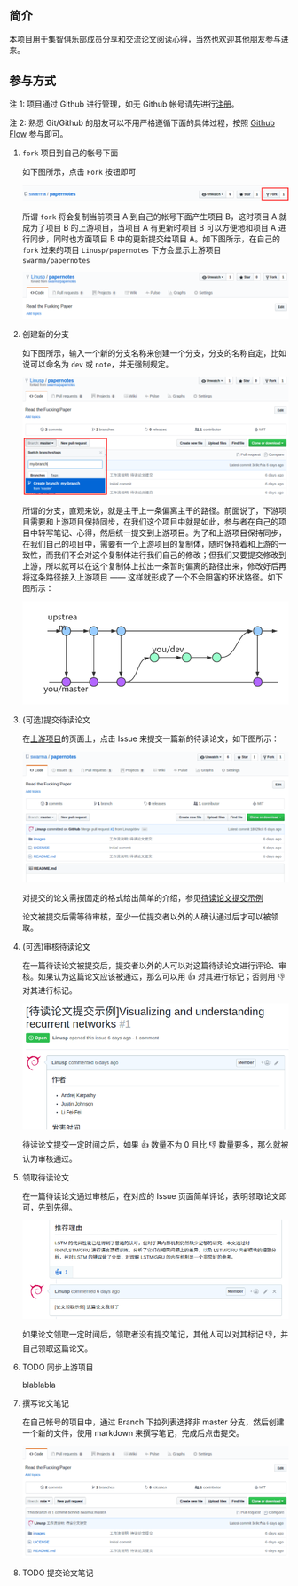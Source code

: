 ## 简介

本项目用于集智俱乐部成员分享和交流论文阅读心得，当然也欢迎其他朋友参与进来。

## 参与方式

注 1: 项目通过 Github 进行管理，如无 Github 帐号请先进行[注册](https://github.com/join)。

注 2: 熟悉 Git/Github 的朋友可以不用严格遵循下面的具体过程，按照 [Github Flow](https://guides.github.com/introduction/flow/) 参与即可。

1.  `fork` 项目到自己的帐号下面

    如下图所示，点击 `Fork` 按钮即可

    ![fork](./images/fork-project.png)

    所谓 `fork` 将会复制当前项目 A 到自己的帐号下面产生项目 B，这时项目 A 就成为了项目 B 的上游项目，当项目 A 有更新时项目 B 可以方便地和项目 A 进行同步，同时也方面项目 B 中的更新提交给项目 A。如下图所示，在自己的 `fork` 过来的项目 `Linusp/papernotes` 下方会显示上游项目 `swarma/papernotes`

    ![fork-detail](./images/fork-project-2.png)

2.  创建新的分支

    如下图所示，输入一个新的分支名称来创建一个分支，分支的名称自定，比如说可以命名为 `dev` 或 `note`，并无强制规定。

    ![new branch](./images/new-branch.png)

    所谓的分支，直观来说，就是主干上一条偏离主干的路径。前面说了，下游项目需要和上游项目保持同步，在我们这个项目中就是如此，参与者在自己的项目中转写笔记、心得，然后统一提交到上游项目。为了和上游项目保持同步，在我们自己的项目中，需要有一个上游项目的复制体，随时保持着和上游的一致性，而我们不会对这个复制体进行我们自己的修改；但我们又要提交修改到上游，所以就可以在这个复制体上拉出一条暂时偏离的路径出来，修改好后再将这条路径接入上游项目 —— 这样就形成了一个不会阻塞的环状路径。如下图所示：

    ![branches](./images/branches.png)

3.  (可选)提交待读论文

    在[上游项目](https://github.com/swarma/papernotes)的页面上，点击 Issue 来提交一篇新的待读论文，如下图所示：

    ![new issue](./images/new-issue.gif)

    对提交的论文需按固定的格式给出简单的介绍，参见[待读论文提交示例](https://github.com/swarma/papernotes/issues/1)

    论文被提交后需等待审核，至少一位提交者以外的人确认通过后才可以被领取。

4.  (可选)审核待读论文

    在一篇待读论文被提交后，提交者以外的人可以对这篇待读论文进行评论、审核。如果认为这篇论文应该被通过，那么可以用 👍 对其进行标记；否则用 👎 对其进行标记。

    ![accept issue](./images/accept-issue.gif)

    待读论文提交一定时间之后，如果 👍 数量不为 0 且比 👎 数量要多，那么就被认为审核通过。

5.  领取待读论文

    在一篇待读论文通过审核后，在对应的 Issue 页面简单评论，表明领取论文即可，先到先得。

    ![assign issue](./images/assign-issue.png)

    如果论文领取一定时间后，领取者没有提交笔记，其他人可以对其标记 👎，并自己领取这篇论文。

6.  TODO 同步上游项目

    blablabla

7.  撰写论文笔记

    在自己帐号的项目中，通过 Branch 下拉列表选择非 master 分支，然后创建一个新的文件，使用 markdown 来撰写笔记，完成后点击提交。

    ![new note](./images/new-note.gif)

8.  TODO 提交论文笔记
